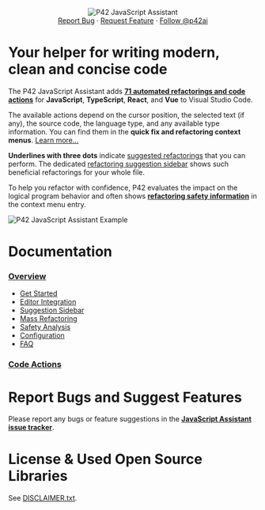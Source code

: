 <div align="center">
  <p align="center">
    <img src="https://p42.ai/image/vscode/vscode-intro.gif"
         alt="P42 JavaScript Assistant" />
    <br />
    <a href="https://github.com/p42ai/refactor-vscode/issues">Report Bug</a>
    ·
    <a href="https://github.com/p42ai/refactor-vscode/issues">Request Feature</a>
    ·
    <a href="https://twitter.com/p42ai">Follow @p42ai</a>
  </p>
</div>

# Your helper for writing modern, clean and concise code

The P42 JavaScript Assistant adds **[71 automated refactorings and code actions](https://p42.ai/documentation/code-action)** for **JavaScript**, **TypeScript**, **React**, and **Vue** to Visual Studio Code.

The available actions depend on the cursor position, the selected text (if any), the source code, the language type, and any available type information. You can find them in the **quick fix and refactoring context menus**. [Learn more…](https://p42.ai//documentation/p42-for-vscode/editor-integration)

**Underlines with three dots** indicate [suggested refactorings](https://p42.ai///documentation/p42-for-vscode/editor-integration#refactoring-suggestions) that you can perform. The dedicated [refactoring suggestion sidebar](https://p42.ai//documentation/p42-for-vscode/suggestion-sidebar) shows such beneficial refactorings for your whole file.

To help you refactor with confidence, P42 evaluates the impact on the logical program behavior and often shows **[refactoring safety information](https://p42.ai/documentation/p42-for-vscode/safety-analysis)** in the context menu entry.

![P42 JavaScript Assistant Example](https://p42.ai/image/vscode/vscode-example-1.gif)

# Documentation

### **[Overview](https://p42.ai/documentation/p42-for-vscode/)**
  * [Get Started](https://p42.ai/documentation/p42-for-vscode/get-started)
  * [Editor Integration](https://p42.ai/documentation/p42-for-vscode/editor-integration)
  * [Suggestion Sidebar](https://p42.ai/documentation/p42-for-vscode/suggestion-sidebar)
  * [Mass Refactoring](https://p42.ai/documentation/p42-for-vscode/mass-refactoring)
  * [Safety Analysis](https://p42.ai/documentation/p42-for-vscode/safety-analysis)
  * [Configuration](https://p42.ai/documentation/p42-for-vscode/configuration)
  * [FAQ](https://p42.ai/documentation/p42-for-vscode/faq)

### **[Code Actions](https://p42.ai/documentation/code-action)**

# Report Bugs and Suggest Features

Please report any bugs or feature suggestions in the **[JavaScript Assistant issue tracker](https://github.com/p42ai/refactor-vscode/issues)**.

# License & Used Open Source Libraries

See [DISCLAIMER.txt](https://raw.githubusercontent.com/p42ai/refactor-vscode/main/DISCLAIMER.txt).
